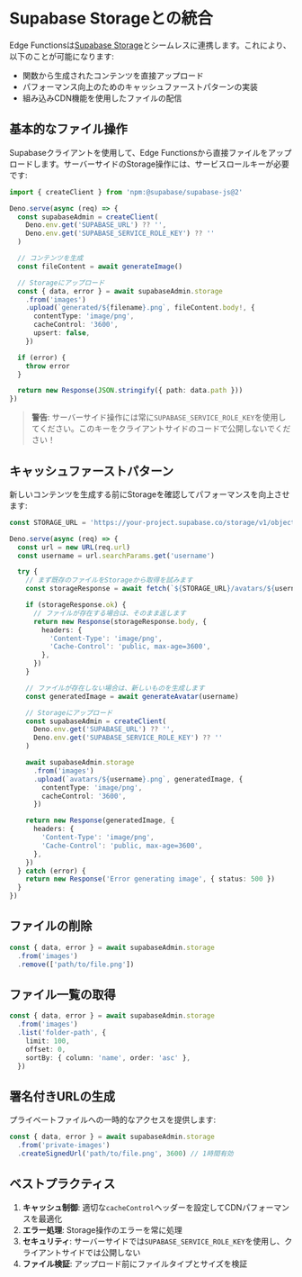 # Supabase Storageとの統合

Edge Functionsは[Supabase Storage](/docs/guides/storage)とシームレスに連携します。これにより、以下のことが可能になります:

- 関数から生成されたコンテンツを直接アップロード
- パフォーマンス向上のためのキャッシュファーストパターンの実装
- 組み込みCDN機能を使用したファイルの配信

## 基本的なファイル操作

Supabaseクライアントを使用して、Edge Functionsから直接ファイルをアップロードします。サーバーサイドのStorage操作には、サービスロールキーが必要です:

```typescript
import { createClient } from 'npm:@supabase/supabase-js@2'

Deno.serve(async (req) => {
  const supabaseAdmin = createClient(
    Deno.env.get('SUPABASE_URL') ?? '',
    Deno.env.get('SUPABASE_SERVICE_ROLE_KEY') ?? ''
  )

  // コンテンツを生成
  const fileContent = await generateImage()

  // Storageにアップロード
  const { data, error } = await supabaseAdmin.storage
    .from('images')
    .upload(`generated/${filename}.png`, fileContent.body!, {
      contentType: 'image/png',
      cacheControl: '3600',
      upsert: false,
    })

  if (error) {
    throw error
  }

  return new Response(JSON.stringify({ path: data.path }))
})
```

> **警告**: サーバーサイド操作には常に`SUPABASE_SERVICE_ROLE_KEY`を使用してください。このキーをクライアントサイドのコードで公開しないでください！

## キャッシュファーストパターン

新しいコンテンツを生成する前にStorageを確認してパフォーマンスを向上させます:

```typescript
const STORAGE_URL = 'https://your-project.supabase.co/storage/v1/object/public/images'

Deno.serve(async (req) => {
  const url = new URL(req.url)
  const username = url.searchParams.get('username')

  try {
    // まず既存のファイルをStorageから取得を試みます
    const storageResponse = await fetch(`${STORAGE_URL}/avatars/${username}.png`)

    if (storageResponse.ok) {
      // ファイルが存在する場合は、そのまま返します
      return new Response(storageResponse.body, {
        headers: {
          'Content-Type': 'image/png',
          'Cache-Control': 'public, max-age=3600',
        },
      })
    }

    // ファイルが存在しない場合は、新しいものを生成します
    const generatedImage = await generateAvatar(username)

    // Storageにアップロード
    const supabaseAdmin = createClient(
      Deno.env.get('SUPABASE_URL') ?? '',
      Deno.env.get('SUPABASE_SERVICE_ROLE_KEY') ?? ''
    )

    await supabaseAdmin.storage
      .from('images')
      .upload(`avatars/${username}.png`, generatedImage, {
        contentType: 'image/png',
        cacheControl: '3600',
      })

    return new Response(generatedImage, {
      headers: {
        'Content-Type': 'image/png',
        'Cache-Control': 'public, max-age=3600',
      },
    })
  } catch (error) {
    return new Response('Error generating image', { status: 500 })
  }
})
```

## ファイルの削除

```typescript
const { data, error } = await supabaseAdmin.storage
  .from('images')
  .remove(['path/to/file.png'])
```

## ファイル一覧の取得

```typescript
const { data, error } = await supabaseAdmin.storage
  .from('images')
  .list('folder-path', {
    limit: 100,
    offset: 0,
    sortBy: { column: 'name', order: 'asc' },
  })
```

## 署名付きURLの生成

プライベートファイルへの一時的なアクセスを提供します:

```typescript
const { data, error } = await supabaseAdmin.storage
  .from('private-images')
  .createSignedUrl('path/to/file.png', 3600) // 1時間有効
```

## ベストプラクティス

1. **キャッシュ制御**: 適切な`cacheControl`ヘッダーを設定してCDNパフォーマンスを最適化
2. **エラー処理**: Storage操作のエラーを常に処理
3. **セキュリティ**: サーバーサイドでは`SUPABASE_SERVICE_ROLE_KEY`を使用し、クライアントサイドでは公開しない
4. **ファイル検証**: アップロード前にファイルタイプとサイズを検証
